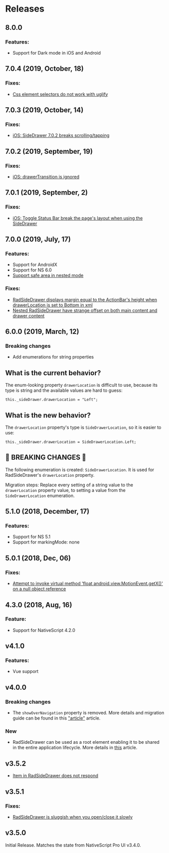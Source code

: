 # Releases
## 8.0.0
### Features:
 - Support for Dark mode in iOS and Android


## 7.0.4 (2019, October, 18)
### Fixes:
 - [Css element selectors do not work with uglify](https://github.com/NativeScript/nativescript-ui-feedback/issues/1275)

## 7.0.3 (2019, October, 14)
### Fixes:
 - [iOS: SideDrawer 7.0.2 breaks scrolling/tapping](https://github.com/NativeScript/nativescript-ui-feedback/issues/1262)

## 7.0.2 (2019, September, 19)
### Fixes:
 - [iOS: drawerTransition is ignored](https://github.com/NativeScript/nativescript-ui-feedback/issues/1225)

## 7.0.1 (2019, September, 2)
### Fixes:
 - [iOS: Toggle Status Bar break the page's layout when using the SideDrawer](https://github.com/NativeScript/nativescript-ui-feedback/issues/1189)

## 7.0.0 (2019, July, 17)
### Features:
- Support for AndroidX
- Support for NS 6.0
- [Support safe area in nested mode](https://github.com/NativeScript/nativescript-ui-feedback/issues/1058)
### Fixes:
 - [RadSideDrawer displays margin equal to the ActionBar's height when drawerLocation is set to Bottom in xml](https://github.com/NativeScript/nativescript-ui-feedback/issues/1094)
 - [Nested RadSideDrawer have strange offset on both main content and drawer content](https://github.com/NativeScript/nativescript-ui-feedback/issues/956)
 

## 6.0.0 (2019, March, 12)

### Breaking changes
 - Add enumerations for string properties
 
 ## What is the current behavior?
The enum-looking property `drawerLocation` is difficult to use, because its type is string and the available values are hard to guess:
```
this._sideDrawer.drawerLocation = "Left";
```

## What is the new behavior?
The `drawerLocation` property's type is `SideDrawerLocation`, so it is easier to use:
```
this._sideDrawer.drawerLocation = SideDrawerLocation.Left;
```

<!-- If this PR contains a breaking change, please describe the impact and migration path for existing applications below. -->

## &#x1F534; BREAKING CHANGES &#x1F534;

The following enumeration is created: `SideDrawerLocation`. It is used for RadSideDrawer's `drawerLocation` property. 

Migration steps:
Replace every setting of a string value to the `drawerLocation` property value, to setting a value from the `SideDrawerLocation` enumeration.



## 5.1.0 (2018, December, 17)

### Features:
 - Support for NS 5.1
 - Support for markingMode: none

## 5.0.1 (2018, Dec, 06)

### Fixes:
- [Attempt to invoke virtual method 'float android.view.MotionEvent.getX()' on a null object reference](https://github.com/NativeScript/nativescript-ui-feedback/issues/958)

## 4.3.0 (2018, Aug, 16)

### Feature:
- Support for NativeScript 4.2.0 


## v4.1.0
### Features:
- Vue support

## v4.0.0
### Breaking changes
- The `showOverNavigation` property is removed. More details and migration guide can be found in this ["article"](https://docs.nativescript.org/angular/ui/professional-ui-components/ng-SideDrawer/show-over-navi-bar#migrating-from-versions-3xx-to-the-latest-version) article.
### New
- RadSideDrawer can be used as a root element enabling it to be shared in the entire application lifecycle. More details in [this](https://docs.nativescript.org/angular/ui/professional-ui-components/ng-SideDrawer/show-over-navi-bar#share-a-single-radsidedrawer-throughout-the-entire-life-cycle-of-the-application) article.

## v3.5.2
 - [Item in RadSideDrawer does not respond](https://github.com/NativeScript/nativescript-ui-feedback/issues/575)

## v3.5.1

### Fixes:
 - [RadSideDrawer is sluggish when you open/close it slowly](https://github.com/NativeScript/nativescript-ui-feedback/issues/465)


## v3.5.0

Initial Release. Matches the state from NativeScript Pro UI v3.4.0.
